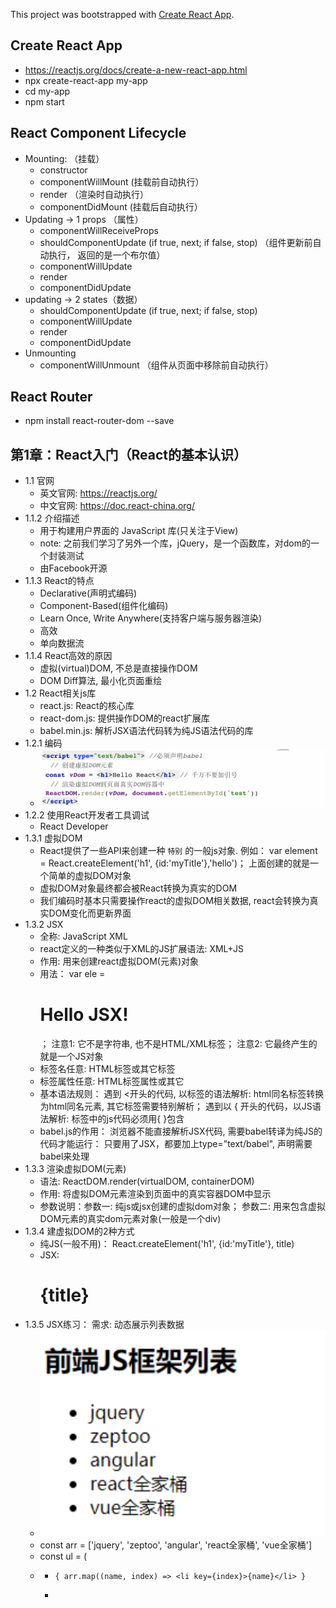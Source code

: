 This project was bootstrapped with [Create React App](https://github.com/facebook/create-react-app).

## Create React App
* https://reactjs.org/docs/create-a-new-react-app.html
* npx create-react-app my-app
* cd my-app
* npm start
## React Component Lifecycle
* Mounting: （挂载）
  * constructor 
  * componentWillMount (挂载前自动执行）
  * render （渲染时自动执行）
  * componentDidMount  (挂载后自动执行）
* Updating -> 1 props （属性）
  * componentWillReceiveProps
  * shouldComponentUpdate (if true, next; if false, stop) （组件更新前自动执行， 返回的是一个布尔值）
  * componentWillUpdate
  * render
  * componentDidUpdate
* updating -> 2 states（数据）
  * shouldComponentUpdate (if true, next; if false, stop)
  * componentWillUpdate
  * render
  * componentDidUpdate
* Unmounting
  * componentWillUnmount （组件从页面中移除前自动执行）
## React Router
* npm install react-router-dom --save
## 第1章：React入门（React的基本认识）
* 1.1 官网
  * 英文官网: https://reactjs.org/
  * 中文官网: https://doc.react-china.org/
* 1.1.2 介绍描述
  * 用于构建用户界面的 JavaScript 库(只关注于View)
  * note: 之前我们学习了另外一个库，jQuery，是一个函数库，对dom的一个封装测试
  * 由Facebook开源
* 1.1.3 React的特点
  * Declarative(声明式编码)
  * Component-Based(组件化编码)
  * Learn Once, Write Anywhere(支持客户端与服务器渲染)
  * 高效
  * 单向数据流
* 1.1.4 React高效的原因
  * 虚拟(virtual)DOM, 不总是直接操作DOM
  * DOM Diff算法, 最小化页面重绘
* 1.2 React相关js库
  * react.js: React的核心库
  * react-dom.js: 提供操作DOM的react扩展库
  * babel.min.js: 解析JSX语法代码转为纯JS语法代码的库
* 1.2.1 编码
  * ![编码](/images/编码.png)
* 1.2.2 使用React开发者工具调试
  * React Developer
* 1.3.1 虚拟DOM
  * React提供了一些API来创建一种 `特别` 的一般js对象. 例如： var element = React.createElement('h1', {id:'myTitle'},'hello')； 上面创建的就是一个简单的虚拟DOM对象
  * 虚拟DOM对象最终都会被React转换为真实的DOM
  * 我们编码时基本只需要操作react的虚拟DOM相关数据, react会转换为真实DOM变化而更新界面
* 1.3.2 JSX
  * 全称:  JavaScript XML
  * react定义的一种类似于XML的JS扩展语法: XML+JS
  * 作用: 用来创建react虚拟DOM(元素)对象
  * 用法： var ele = <h1>Hello JSX!</h1>； 注意1: 它不是字符串, 也不是HTML/XML标签； 注意2: 它最终产生的就是一个JS对象
  * 标签名任意: HTML标签或其它标签
  * 标签属性任意: HTML标签属性或其它
  * 基本语法规则： 遇到 <开头的代码, 以标签的语法解析: html同名标签转换为html同名元素, 其它标签需要特别解析； 遇到以 { 开头的代码，以JS语法解析: 标签中的js代码必须用{ }包含
  * babel.js的作用： 浏览器不能直接解析JSX代码, 需要babel转译为纯JS的代码才能运行： 只要用了JSX，都要加上type="text/babel", 声明需要babel来处理
* 1.3.3 渲染虚拟DOM(元素)
  * 语法:  ReactDOM.render(virtualDOM, containerDOM) 
  * 作用: 将虚拟DOM元素渲染到页面中的真实容器DOM中显示
  * 参数说明：参数一: 纯js或jsx创建的虚拟dom对象； 参数二: 用来包含虚拟DOM元素的真实dom元素对象(一般是一个div)
* 1.3.4 建虚拟DOM的2种方式
  * 纯JS(一般不用)： React.createElement('h1',  {id:'myTitle'},  title)
  * JSX: <h1 id='myTitle'>{title}</h1>
* 1.3.5 JSX练习： 需求: 动态展示列表数据
  * ![编码](/images/1.png)
  * const arr = ['jquery', 'zeptoo', 'angular', 'react全家桶', 'vue全家桶']
  * const ul = (
  * <ul>
  *     { arr.map((name, index) => <li key={index}>{name}</li> }
  * <ul>
